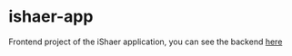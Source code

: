 # ishaer-app

Frontend project of the iShaer application, you can see the backend [here](https://github.com/usetrio/ishaer-app/tree/dev/ishaer-app)
